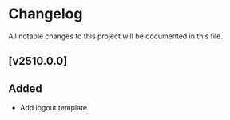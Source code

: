 # Changelog



All notable changes to this project will be documented in this file.
## [v2510.0.0]
## Added
- Add logout template
